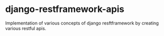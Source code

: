# django-restframework-apis
Implementation of various concepts of django resftframework by creating various restful apis.
